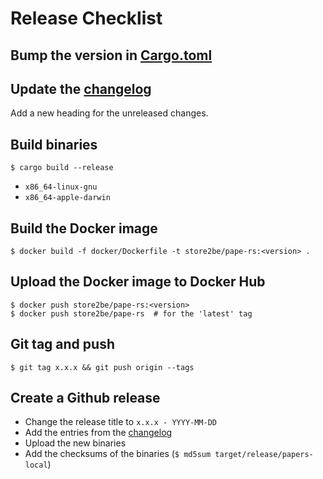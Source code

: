 # Release Checklist

## Bump the version in [Cargo.toml](Cargo.toml)


## Update the [changelog](CHANGELOG.md)

Add a new heading for the unreleased changes.


## Build binaries

```
$ cargo build --release
```

* `x86_64-linux-gnu`
* `x86_64-apple-darwin`


## Build the Docker image

```
$ docker build -f docker/Dockerfile -t store2be/pape-rs:<version> .
```


## Upload the Docker image to Docker Hub

```
$ docker push store2be/pape-rs:<version>
$ docker push store2be/pape-rs  # for the 'latest' tag
```


## Git tag and push

```
$ git tag x.x.x && git push origin --tags
```


## Create a Github release

* Change the release title to `x.x.x - YYYY-MM-DD`
* Add the entries from the [changelog](CHANGELOG.md)
* Upload the new binaries
* Add the checksums of the binaries (`$ md5sum target/release/papers-local`)
